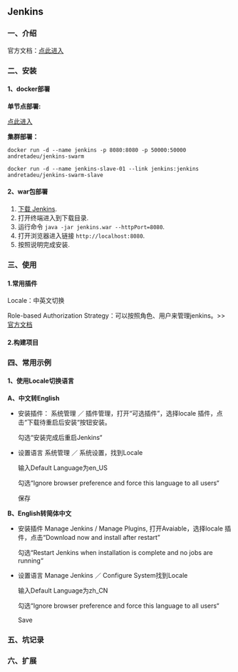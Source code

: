 ## Jenkins

### 一、介绍

官方文档：[点此进入](<https://jenkins.io/zh/doc/>)


### 二、安装

#### 1、docker部署

**单节点部署:**

[点此进入](<https://github.com/ATSJP/note/blob/master/Docker/Docker-Jenkins.md>)

**集群部署：**

```shell
docker run -d --name jenkins -p 8080:8080 -p 50000:50000 andretadeu/jenkins-swarm

docker run -d --name jenkins-slave-01 --link jenkins:jenkins andretadeu/jenkins-swarm-slave
```

#### 2、war包部署

1. [下载 Jenkins](http://mirrors.jenkins.io/war-stable/latest/jenkins.war).
2. 打开终端进入到下载目录.
3. 运行命令 `java -jar jenkins.war --httpPort=8080`.
4. 打开浏览器进入链接 `http://localhost:8080`.
5. 按照说明完成安装.

### 三、使用

#### 1.常用插件

Locale：中英文切换

Role-based Authorization Strategy：可以按照角色、用户来管理jenkins。>> [官方文档](https://wiki.jenkins.io/display/JENKINS/Role+Strategy+Plugin)

#### 2.构建项目



### 四、常用示例

#### 1、使用Locale切换语言

**A、中文转English**

- 安装插件：
  系统管理 ／ 插件管理，打开“可选插件”，选择locale 插件，点击“下载待重启后安装“按钮安装。

  勾选“安装完成后重启Jenkins“

- 设置语言
  系统管理 ／ 系统设置，找到Locale

  输入Default Language为en_US

  勾选“Ignore browser preference and force this language to all users“

  保存

**B、English转简体中文**

- 安装插件
  Manage Jenkins / Manage Plugins, 打开Avaiable，选择locale 插件，点击“Download now and install after restart”

  勾选“Restart Jenkins when installation is complete and no jobs are running“

- 设置语言
  Manage Jenkins ／ Configure System找到Locale

  输入Default Language为zh_CN 

  勾选“Ignore browser preference and force this language to all users“

  Save 

### 五、坑记录 



### 六、扩展